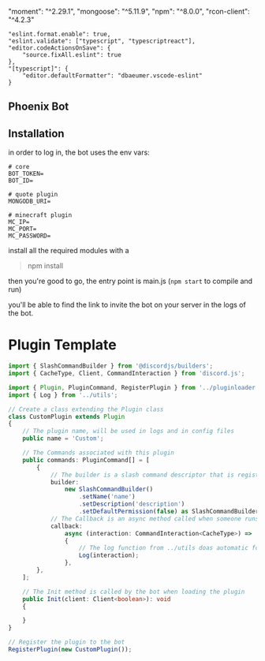 "moment": "^2.29.1",
"mongoose": "^5.11.9",
"npm": "^8.0.0",
"rcon-client": "^4.2.3"

	"eslint.format.enable": true,
	"eslint.validate": ["typescript", "typescriptreact"],
	"editor.codeActionsOnSave": {
		"source.fixAll.eslint": true
	},
	"[typescript]": {
		"editor.defaultFormatter": "dbaeumer.vscode-eslint"
	}

Phoenix Bot
-------------

## Installation

in order to log in, the bot uses the env vars:

```
# core
BOT_TOKEN=
BOT_ID=

# quote plugin
MONGODB_URI=

# minecraft plugin
MC_IP=
MC_PORT=
MC_PASSWORD=
```

install all the required modules with a

>npm install

then you're good to go, the entry point is main.js (`npm start` to compile and run)

you'll be able to find the link to invite the bot on your server in the logs of the bot.

# Plugin Template

```ts
import { SlashCommandBuilder } from '@discordjs/builders';
import { CacheType, Client, CommandInteraction } from 'discord.js';

import { Plugin, PluginCommand, RegisterPlugin } from '../pluginloader';
import { Log } from '../utils';

// Create a class extending the Plugin class
class CustomPlugin extends Plugin
{
	// The plugin name, will be used in logs and in config files
	public name = 'Custom';

	// The Commands associated with this plugin
	public commands: PluginCommand[] = [
		{
			// The builder is a slash command descriptor that is registered as a guild command when loading plugin.
			builder:
				new SlashCommandBuilder()
					.setName('name')
					.setDescription('description')
					.setDefaultPermission(false) as SlashCommandBuilder,
			// The Callback is an async method called when someone runs the command
			callback:
				async (interaction: CommandInteraction<CacheType>) =>
				{
					// The log function from ../utils doas automatic formatting for logs consistency
					Log(interaction);
				},
		},
	];

	// The Init method is called by the bot when loading the plugin
	public Init(client: Client<boolean>): void
	{

	}
}

// Register the plugin to the bot
RegisterPlugin(new CustomPlugin());
```
